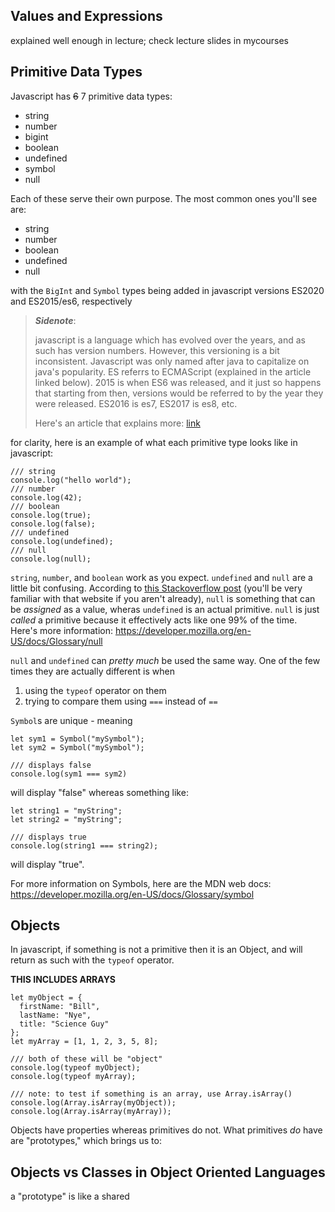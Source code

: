 ## Values and Expressions 

explained well enough in lecture; check lecture slides in mycourses

## Primitive Data Types

Javascript has ~~6~~ 7 primitive data types:

- string
- number
- bigint
- boolean
- undefined
- symbol
- null

Each of these serve their own purpose. The most common ones you'll see are:

- string
- number
- boolean
- undefined
- null

with the `BigInt` and `Symbol` types being added in javascript versions ES2020 and ES2015/es6, respectively

> ***Sidenote***: 
> 
> javascript is a language which has evolved over the years, and as such has version numbers. However, this versioning is a bit inconsistent. Javascript was only named after java to capitalize on java's popularity. ES referrs to ECMAScript (explained in the article linked below). 2015 is when ES6 was released, and it just so happens that starting from then, versions would be referred to by the year they were released. ES2016 is es7, ES2017 is es8, etc.
> 
> Here's an article that explains more: [link](https://codeburst.io/javascript-wtf-is-es6-es8-es-2017-ecmascript-dca859e4821c)

for clarity, here is an example of what each primitive type looks like in javascript:

```js-interactive
/// string
console.log("hello world");
/// number
console.log(42);
/// boolean
console.log(true);
console.log(false);
/// undefined
console.log(undefined);
/// null
console.log(null);
```

`string`, `number`, and `boolean` work as you expect. `undefined` and `null` are a little bit confusing. According to [this Stackoverflow post](https://stackoverflow.com/questions/5076944/what-is-the-difference-between-null-and-undefined-in-javascript) (you'll be very familiar with that website if you aren't already), `null` is something that can be *assigned* as a value, wheras `undefined` is an actual primitive. `null` is just *called* a primitive because it effectively acts like one 99% of the time. Here's more information: https://developer.mozilla.org/en-US/docs/Glossary/null

`null` and `undefined` can *pretty much* be used the same way. One of the few times they are actually different is when

1. using the `typeof` operator on them
2. trying to compare them using `===` instead of `==`

`Symbol`s are unique - meaning

```js-interactive
let sym1 = Symbol("mySymbol");
let sym2 = Symbol("mySymbol");

/// displays false
console.log(sym1 === sym2)
```

will display "false" whereas something like:

```js-interactive
let string1 = "myString";
let string2 = "myString";

/// displays true
console.log(string1 === string2);
```

will display "true".

For more information on Symbols, here are the MDN web docs: https://developer.mozilla.org/en-US/docs/Glossary/symbol

## Objects

In javascript, if something is not a primitive then it is an Object, and will return as such with the `typeof` operator. 

**THIS INCLUDES ARRAYS**

```js-interactive
let myObject = {
  firstName: "Bill",
  lastName: "Nye",
  title: "Science Guy"
};
let myArray = [1, 1, 2, 3, 5, 8];

/// both of these will be "object"
console.log(typeof myObject);
console.log(typeof myArray);

/// note: to test if something is an array, use Array.isArray()
console.log(Array.isArray(myObject));
console.log(Array.isArray(myArray));
```

Objects have properties whereas primitives do not. What primitives *do* have are "prototypes," which brings us to:

## Objects vs Classes in Object Oriented Languages

a "prototype" is like a shared 

